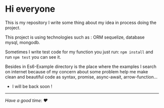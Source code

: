 # Hi everyone

This is my repository I write some thing about my idea in process doing the project.

This project is using technologies such as : ORM sequelize, database mysql, mongodb.

Sometimes I write test code for my function you just run: `npm install` and run `npm test` you can see it.

Besides in Es6-Example directory is the place where the examples I search on internet because of my concern about some
problem help me make clean and beautiful code as syntax, promise, async-await, arrow-function...

- I will be back soon !

---

*Have a good time: :heart:*
